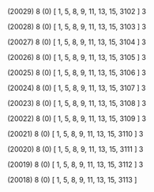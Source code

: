 (20029) 8 (0) [ 1, 5, 8, 9, 11, 13, 15, 3102 ] 3 


(20028) 8 (0) [ 1, 5, 8, 9, 11, 13, 15, 3103 ] 3 


(20027) 8 (0) [ 1, 5, 8, 9, 11, 13, 15, 3104 ] 3 


(20026) 8 (0) [ 1, 5, 8, 9, 11, 13, 15, 3105 ] 3 


(20025) 8 (0) [ 1, 5, 8, 9, 11, 13, 15, 3106 ] 3 


(20024) 8 (0) [ 1, 5, 8, 9, 11, 13, 15, 3107 ] 3 


(20023) 8 (0) [ 1, 5, 8, 9, 11, 13, 15, 3108 ] 3 


(20022) 8 (0) [ 1, 5, 8, 9, 11, 13, 15, 3109 ] 3 


(20021) 8 (0) [ 1, 5, 8, 9, 11, 13, 15, 3110 ] 3 


(20020) 8 (0) [ 1, 5, 8, 9, 11, 13, 15, 3111 ] 3 


(20019) 8 (0) [ 1, 5, 8, 9, 11, 13, 15, 3112 ] 3 


(20018) 8 (0) [ 1, 5, 8, 9, 11, 13, 15, 3113 ]  

